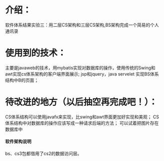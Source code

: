 # 介绍：
软件体系结果实验三：用二层CS架构和三层CS架构,BS架构完成一个简易的个人通讯录
# 使用到的技术：
主要是javaweb的技术，用mybatis实现对数据库的操作，使用传统的Swing和awt实现cs体系架构的客户端界面展示;
jsp和jquery，java servelet 实现BS体系结构中B的页面；
# 待改进的地方（以后抽空再完成吧！）：
CS体系结构可以使用javafx来实现，比swing和awt界面更加好实现和美观；
CS体系结构中对数据库的操作应该写成一种请求后端的方法；
可以试着把图片存在数据库中
#### 软件架构说明
bs、cs3包都借用了cs2的数据访问层。

